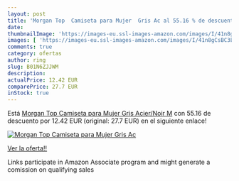 ```yaml
---
layout: post
title: 'Morgan Top  Camiseta para Mujer  Gris Ac al 55.16 % de descuento'
date: 
thumbnailImage: 'https://images-eu.ssl-images-amazon.com/images/I/41n8gCsBC3L._SL200_.jpg'
images: [ 'https://images-eu.ssl-images-amazon.com/images/I/41n8gCsBC3L._SL200_.jpg' ]
comments: true
category: ofertas
author: ring
slug: B01N6ZJJWM
description:
actualPrice: 12.42 EUR
comparePrice: 27.7 EUR
inStock: true
---
```


Está [Morgan Top  Camiseta para Mujer  Gris Acier/Noir  M](https://www.amazon.es/dp/B01N6ZJJWM/?tag=tolees-21) con 55.16 de descuento por 12.42 EUR (original: 27.7 EUR) en el siguiente enlace!

[![Morgan Top  Camiseta para Mujer  Gris Ac](https://images-eu.ssl-images-amazon.com/images/I/41n8gCsBC3L._SL200_.jpg)](https://www.amazon.es/dp/B01N6ZJJWM/?tag=tolees-21)

[Ver la oferta!!](https://www.amazon.es/dp/B01N6ZJJWM/?tag=tolees-21)

Links participate in Amazon Associate program and might generate a comission on qualifying sales


